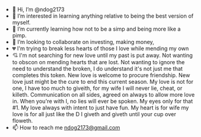 - 👋 Hi, I’m @ndog2173
- 👀 I’m interested in learning anything relative to being the best version of myself.  
- 🌱 I’m currently learning how not to be a simp and being more like a pimp.
- 💞️ I’m looking to collaborate on investing, making money, 
- 💔 I'm trying to break less hearts of those I love while mending my own
- 💘 I'm not searching for new love until my past is put away.  Not wanting to obscon on mending hearts that are lost.  Not wanting to ignore the need to understand the broken, I do understand it's not just me that completes this token. New love is welcome to procure friendship.  New love just might be the cure to end this current season.  My love is not for one, I have too much to giveith, for my wife I will never lie, cheat, or killeth. Communication on all sides, agreed on always to allow more love in.  When you're with I, no lies will ever be spoken. My eyes only for that #1. My love always with intent to just have fun.  My heart is for wife my love is for all just like the D I giveth and giveth until your cup over floweth.
- 📫 How to reach me ndog2173@gmail.com

<!---
ndog2173/ndog2173 is a ✨ special ✨ repository because its `README.md` (this file) appears on your GitHub profile.
You can click the Preview link to take a look at your changes.
--->

